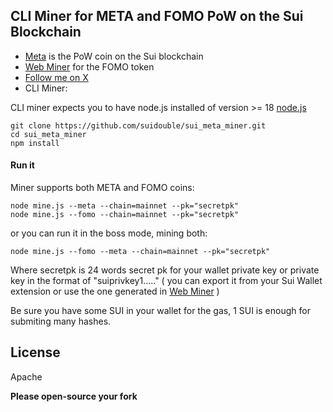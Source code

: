 ## CLI Miner for META and FOMO PoW on the Sui Blockchain

- [Meta](https://github.com/suidouble/sui_meta) is the PoW coin on the Sui blockchain
- [Web Miner](https://suimine.xyz/) for the FOMO token
- [Follow me on X](https://x.com/suidouble)
- CLI Miner:

CLI miner expects you to have node.js installed of version >= 18 [node.js](https://nodejs.org/en/download/package-manager)

```
git clone https://github.com/suidouble/sui_meta_miner.git
cd sui_meta_miner
npm install
```

#### Run it

Miner supports both META and FOMO coins:

```
node mine.js --meta --chain=mainnet --pk="secretpk"
node mine.js --fomo --chain=mainnet --pk="secretpk"
```

or you can run it in the boss mode, mining both:

```
node mine.js --fomo --meta --chain=mainnet --pk="secretpk"

```

Where secretpk is 24 words secret pk for your wallet private key or private key in the format of "suiprivkey1....." ( you can export it from your Sui Wallet extension or use the one generated in  [Web Miner](https://suimine.xyz/) )

Be sure you have some SUI in your wallet for the gas, 1 SUI is enough for submiting many hashes.

## License

Apache

**Please open-source your fork**

